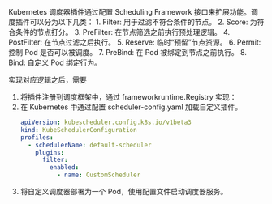 Kubernetes 调度器插件通过配置 Scheduling Framework 接口来扩展功能。调度插件可以分为以下几类：
    1.    Filter: 用于过滤不符合条件的节点。
    2.    Score: 为符合条件的节点打分。
    3.    PreFilter: 在节点筛选之前执行预处理逻辑。
    4.    PostFilter: 在节点过滤之后执行。
    5.    Reserve: 临时“预留”节点资源。
    6.    Permit: 控制 Pod 是否可以被调度。
    7.    PreBind: 在 Pod 被绑定到节点之前执行。
    8.    Bind: 自定义 Pod 绑定行为。


实现对应逻辑之后，需要
1. 将插件注册到调度框架中，通过 frameworkruntime.Registry 实现：
1. 在 Kubernetes 中通过配置 scheduler-config.yaml 加载自定义插件。
    ```yaml
    apiVersion: kubescheduler.config.k8s.io/v1beta3
    kind: KubeSchedulerConfiguration
    profiles:
      - schedulerName: default-scheduler
        plugins:
          filter:
            enabled:
              - name: CustomScheduler
    ```
1. 将自定义调度器部署为一个 Pod，使用配置文件启动调度器服务。